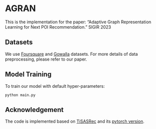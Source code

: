 # AGRAN

This is the implementation for the paper: “Adaptive Graph Representation Learning for Next POI Recommendation.” SIGIR 2023


## Datasets

We use [Foursquare](https://sites.google.com/site/yangdingqi/home) and [Gowalla](http://snap.stanford.edu/data/loc-gowalla.html) datasets. For more details of data preprocessing, please refer to our paper.


## Model Training

To train our model with default hyper-parameters:

```
python main.py
```


## Acknowledgement

The code is implemented based on [TiSASRec](https://github.com/JiachengLi1995/TiSASRec) and its [pytorch version](https://github.com/pmixer/TiSASRec.pytorch).
